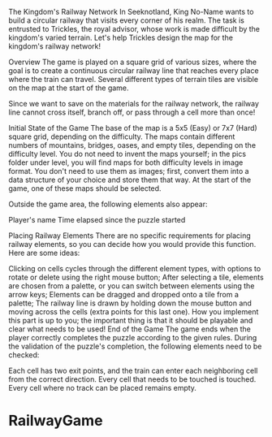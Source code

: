 The Kingdom's Railway Network
In Seeknotland, King No-Name wants to build a circular railway that visits every corner of his realm. The task is entrusted to Trickles, the royal advisor, whose work is made difficult by the kingdom's varied terrain.
Let's help Trickles design the map for the kingdom's railway network!

Overview
The game is played on a square grid of various sizes, where the goal is to create a continuous circular railway line that reaches every place where the train can travel.
Several different types of terrain tiles are visible on the map at the start of the game.

Since we want to save on the materials for the railway network, the railway line cannot cross itself, branch off, or pass through a cell more than once!

Initial State of the Game
The base of the map is a 5x5 (Easy) or 7x7 (Hard) square grid, depending on the difficulty. The maps contain different numbers of mountains, bridges, oases, and empty tiles, depending on the difficulty level. You do not need to invent the maps yourself; in the pics folder under level, you will find maps for both difficulty levels in image format. You don't need to use them as images; first, convert them into a data structure of your choice and store them that way. At the start of the game, one of these maps should be selected.

Outside the game area, the following elements also appear:

Player's name
Time elapsed since the puzzle started

Placing Railway Elements
There are no specific requirements for placing railway elements, so you can decide how you would provide this function. Here are some ideas:

Clicking on cells cycles through the different element types, with options to rotate or delete using the right mouse button;
After selecting a tile, elements are chosen from a palette, or you can switch between elements using the arrow keys;
Elements can be dragged and dropped onto a tile from a palette;
The railway line is drawn by holding down the mouse button and moving across the cells (extra points for this last one). How you implement this part is up to you; the important thing is that it should be playable and clear what needs to be used!
End of the Game
The game ends when the player correctly completes the puzzle according to the given rules.
During the validation of the puzzle's completion, the following elements need to be checked:

Each cell has two exit points, and the train can enter each neighboring cell from the correct direction.
Every cell that needs to be touched is touched.
Every cell where no track can be placed remains empty.
# RailwayGame
